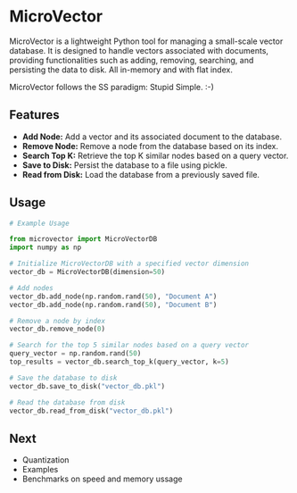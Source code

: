 # MicroVector

MicroVector is a lightweight Python tool for managing a small-scale vector database. It is designed to handle vectors associated with documents, providing functionalities such as adding, removing, searching, and persisting the data to disk. All in-memory and with flat index.

MicroVector follows the SS paradigm: Stupid Simple. :-) 

## Features

- **Add Node:** Add a vector and its associated document to the database.
- **Remove Node:** Remove a node from the database based on its index.
- **Search Top K:** Retrieve the top K similar nodes based on a query vector.
- **Save to Disk:** Persist the database to a file using pickle.
- **Read from Disk:** Load the database from a previously saved file.

## Usage

```python
# Example Usage

from microvector import MicroVectorDB
import numpy as np

# Initialize MicroVectorDB with a specified vector dimension
vector_db = MicroVectorDB(dimension=50)

# Add nodes
vector_db.add_node(np.random.rand(50), "Document A")
vector_db.add_node(np.random.rand(50), "Document B")

# Remove a node by index
vector_db.remove_node(0)

# Search for the top 5 similar nodes based on a query vector
query_vector = np.random.rand(50)
top_results = vector_db.search_top_k(query_vector, k=5)

# Save the database to disk
vector_db.save_to_disk("vector_db.pkl")

# Read the database from disk
vector_db.read_from_disk("vector_db.pkl")
```

## Next

- Quantization
- Examples
- Benchmarks on speed and memory ussage

